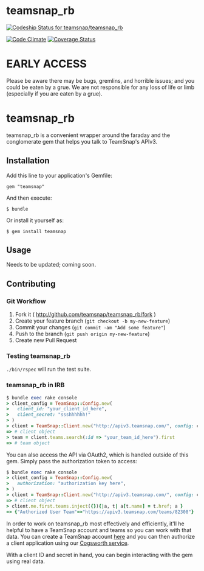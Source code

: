# teamsnap_rb

[ ![Codeship Status for teamsnap/teamsnap_rb](https://codeship.com/projects/535cff20-4bf3-0132-5b73-3612ac61d213/status)](https://codeship.com/projects/46910)

[![Code Climate](https://codeclimate.com/github/teamsnap/teamsnap_rb/badges/gpa.svg)](https://codeclimate.com/github/teamsnap/teamsnap_rb)
[![Coverage Status](https://coveralls.io/repos/teamsnap/teamsnap_rb/badge.png)](https://coveralls.io/r/teamsnap/teamsnap_rb)

# EARLY ACCESS

Please be aware there may be bugs, gremlins, and horrible issues; and you could be eaten by a grue. We are not responsible for any loss of life or limb (especially if you are eaten by a grue).

# teamsnap_rb

teamsnap_rb is a convenient wrapper around the faraday and the conglomerate gem that helps you talk to TeamSnap's APIv3.

## Installation

Add this line to your application's Gemfile:

    gem "teamsnap"

And then execute:

    $ bundle

Or install it yourself as:

    $ gem install teamsnap

## Usage

Needs to be updated; coming soon.

## Contributing

### Git Workflow

1. Fork it ( http://github.com/teamsnap/teamsnap_rb/fork )
2. Create your feature branch (`git checkout -b my-new-feature`)
3. Commit your changes (`git commit -am "Add some feature"`)
4. Push to the branch (`git push origin my-new-feature`)
5. Create new Pull Request

### Testing teamsnap_rb

`./bin/rspec` will run the test suite.

### teamsnap_rb in IRB

```ruby
$ bundle exec rake console
> client_config = TeamSnap::Config.new(
>   client_id: "your_client_id_here",
>   client_secret: "ssshhhhhh!"
> )
> client = TeamSnap::Client.new("http://apiv3.teamsnap.com/", config: client_config)
=> # client object
> team = client.teams.search(:id => "your_team_id_here").first
=> # team object
```

You can also access the API via OAuth2, which is handled outside of this gem.
Simply pass the authorization token to access:

```ruby
$ bundle exec rake console
> client_config = TeamSnap::Config.new(
>   authorization: "authorization key here",
> )
> client = TeamSnap::Client.new("http://apiv3.teamsnap.com/", config: client_config)
=> # client object
> client.me.first.teams.inject({}){|a, t| a[t.name] = t.href; a }
=> {"Authorized User Team"=>"https://apiv3.teamsnap.com/teams/82308"}
```

In order to work on teamsnap_rb most effectively and efficiently, it'll he helpful
to have a TeamSnap account and teams so you can work with that data. You can
create a TeamSnap account [here](https://go.teamsnap.com) and you can then
authorize a client application using our [Cogsworth
service](https://auth.teamsnap.com).

With a client ID and secret in hand, you can begin interacting with the gem
using real data.
